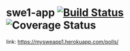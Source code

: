 # swe1-app [![Build Status](https://travis-ci.org/jgingh7/swe1-app.svg?branch=start)](https://travis-ci.org/jgingh7/swe1-app) ![Coverage Status](https://coveralls.io/repos/github/jgingh7/swe1-app/badge.svg?branch=start)
link: https://mysweapp1.herokuapp.com/polls/
